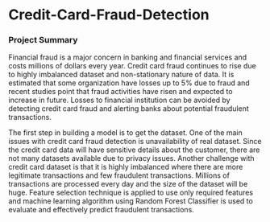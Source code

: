 # Credit-Card-Fraud-Detection

### Project Summary

Financial fraud is a major concern in banking and financial services and costs millions of dollars every year. Credit card fraud continues to rise due to highly imbalanced dataset and non-stationary nature of data. It is estimated that some organization have losses up to 5% due to fraud and recent studies point that fraud activities have risen and expected to increase in future. Losses to financial institution can be avoided by detecting credit card fraud and alerting banks about potential fraudulent transactions.

The first step in building a model is to get the dataset. One of the main issues with credit card fraud detection is unavailability of real dataset. Since the credit card data will have sensitive details about the customer, there are not many datasets available due to privacy issues. Another challenge with credit card dataset is that it is highly imbalanced where there are more legitimate transactions and few fraudulent transactions. Millions of transactions are processed every day and the size of the dataset will be huge. Feature selection technique is applied to use only required features and machine learning algorithm using Random Forest Classifier is used to evaluate and effectively predict fraudulent transactions.
